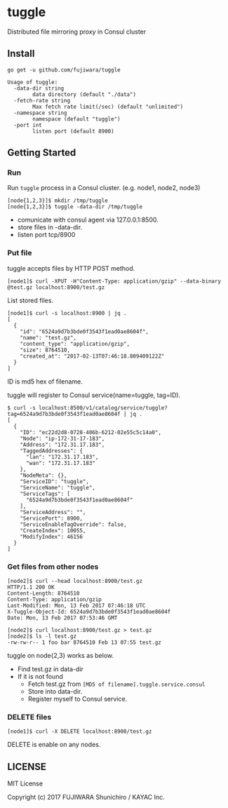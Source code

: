 # tuggle

Distributed file mirroring proxy in Consul cluster

## Install

```
go get -u github.com/fujiwara/tuggle
```

```
Usage of tuggle:
  -data-dir string
    	data directory (default "./data")
  -fetch-rate string
    	Max fetch rate limit(/sec) (default "unlimited")
  -namespace string
    	namespace (default "tuggle")
  -port int
    	listen port (default 8900)
```

## Getting Started

### Run

Run `tuggle` process in a Consul cluster. (e.g. node1, node2, node3)

```
[node{1,2,3}]$ mkdir /tmp/tuggle
[node{1,2,3}]$ tuggle -data-dir /tmp/tuggle
```

- comunicate with consul agent via 127.0.0.1:8500.
- store files in -data-dir.
- listen port tcp/8900

### Put file

tuggle accepts files by HTTP POST method.

```
[node1]$ curl -XPUT -H"Content-Type: application/gzip" --data-binary @test.gz localhost:8900/test.gz
```

List stored files.

```
[node1]$ curl -s localhost:8900 | jq .
[
  {
    "id": "6524a9d7b3bde0f3543f1ead0ae8604f",
    "name": "test.gz",
    "content_type": "application/gzip",
    "size": 8764510,
    "created_at": "2017-02-13T07:46:18.809409122Z"
  }
]
```

ID is md5 hex of filename.

tuggle will register to Consul service(name=tuggle, tag=ID).

```
$ curl -s localhost:8500/v1/catalog/service/tuggle?tag=6524a9d7b3bde0f3543f1ead0ae8604f | jq .
[
  {
    "ID": "ec22d2d8-0728-406b-6212-02e55c5c14a0",
    "Node": "ip-172-31-17-183",
    "Address": "172.31.17.183",
    "TaggedAddresses": {
      "lan": "172.31.17.183",
      "wan": "172.31.17.183"
    },
    "NodeMeta": {},
    "ServiceID": "tuggle",
    "ServiceName": "tuggle",
    "ServiceTags": [
      "6524a9d7b3bde0f3543f1ead0ae8604f"
    ],
    "ServiceAddress": "",
    "ServicePort": 8900,
    "ServiceEnableTagOverride": false,
    "CreateIndex": 10055,
    "ModifyIndex": 46156
  }
]
```

### Get files from other nodes

```
[node2]$ curl --head localhost:8900/test.gz
HTTP/1.1 200 OK
Content-Length: 8764510
Content-Type: application/gzip
Last-Modified: Mon, 13 Feb 2017 07:46:18 UTC
X-Tuggle-Object-Id: 6524a9d7b3bde0f3543f1ead0ae8604f
Date: Mon, 13 Feb 2017 07:53:46 GMT
```

```
[node2]$ curl localhost:8900/test.gz > test.gz
[node2]$ ls -l test.gz
-rw-rw-r-- 1 foo bar 8764510 Feb 13 07:55 test.gz
```

tuggle on node{2,3} works as below.
- Find test.gz in data-dir
- If it is not found
  - Fetch test.gz from `[MD5 of filename].tuggle.service.consul`
  - Store into data-dir.
  - Register myself to Consul service.

### DELETE files

```
[node1]$ curl -X DELETE localhost:8900/test.gz
```

DELETE is enable on any nodes.

## LICENSE

MIT License

Copyright (c) 2017 FUJIWARA Shunichiro / KAYAC Inc.
